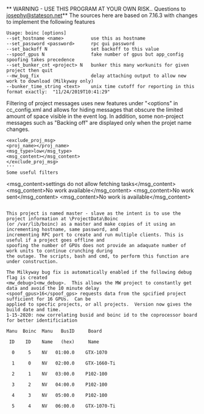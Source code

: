 ** WARNING - USE THIS PROGRAM AT YOUR OWN RISK.. Questions to josephy@stateson.net**
The sources here are based on 7.16.3 with changes to implement the following features
```
Usage: boinc [options]
--set_hostname <name>          use this as hostname  
--set_password <password>      rpc gui password
--set_backoff N                set backoff to this value
--spoof_gpus N                 fake number of gpus but app_config spoofing takes precedence
--set_bunker_cnt <project> N   bunker this many workunits for given project then quit  
--mw_bug_fix                   delay attaching output to allow new work to download (Milkyway only)
--bunker_time_string <text>    unix time cutoff for reporting in this format exactly:  "11/24/2019T10:41:29"
```
Filtering of project messages uses new features under "<options" in  cc_config.xml and allows for
hiding messages that obscure the limited amount of space visible in the event log.  In addition, 
some non-project messages such as "Backing off" are displayed only when the projet name changes.
```
<exclude_proj_msg>
<proj_name></proj_name>
<msg_type>low</msg_type>
<msg_content></msg_content>
</exclude_proj_msg>
'''
Some useful filters
```
<msg_content>settings do not allow fetching tasks</msg_content>
<msg_content>No work available</msg_content>
<msg_content>No work sent</msg_content>
<msg_content>No work is available</msg_content>
```
                     
This project is named master - slave as the intent is to use the project information at \ProjectData\Boinc
(or /var/lib/boinc) as a master and make copies of it using an incrementing hostname, same password, and
incrementing RPC port to create and run multiple clients. This is useful if a project goes offline and
spoofing the number of GPUs does not provide an adaquate number of work units to continue crunching during
the outage. The scripts, bash and cmd, to perform this function are under construction.

The Milkyway bug fix is automatically enabled if the following debug flag is created
<mw_debug>1<mw_debug>.  This allows the MW project to constantly get data and avoid the 10 minute delay
<spoof_gpus>16</spoof_gps> requests data from the spcified project sufficient for 16 GPUs.  Can be
applied to specfic projects, or all projects.  Version now gives the build date and time.
1-15-2020: now correlating busid and boinc id to the coprocessor board for better identificiation

Manu  Boinc  Manu   BusID     Board

 ID    ID    Name   (hex)     Name
 
  0     5    NV   01:00.0    GTX-1070
	
  1     0    NV   02:00.0    GTX-1660-Ti
	
  2     1    NV   03:00.0    P102-100
	
  3     2    NV   04:00.0    P102-100
	
  4     3    NV   05:00.0    P102-100
	
  5     4    NV   06:00.0    GTX-1070-Ti
